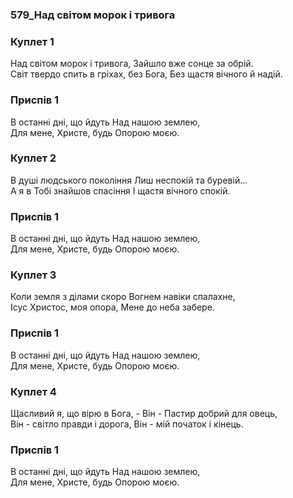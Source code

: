### 579_Над світом морок і тривога
### Куплет 1
Над світом морок і тривога, Зайшло вже сонце за обрій. <br/>Світ твердо спить в гріхах, без Бога, Без щастя вічного й надій.
### Приспів 1
В останні дні, що йдуть Над нашою землею, <br/>Для мене, Христе, будь Опорою моєю.
### Куплет 2
В душі людського покоління Лиш неспокій та буревій... <br/>А я в Тобі знайшов спасіння І щастя вічного спокій.
### Приспів 1
В останні дні, що йдуть Над нашою землею, <br/>Для мене, Христе, будь Опорою моєю.
### Куплет 3
Коли земля з ділами скоро Вогнем навіки спалахне, <br/>Ісус Христос, моя опора, Мене до неба забере.
### Приспів 1
В останні дні, що йдуть Над нашою землею, <br/>Для мене, Христе, будь Опорою моєю.
### Куплет 4
Щасливий я, що вірю в Бога, - Він - Пастир добрий для овець, <br/>Він - світло правди і дорога, Він - мій початок і кінець.
### Приспів 1
В останні дні, що йдуть Над нашою землею, <br/>Для мене, Христе, будь Опорою моєю.
